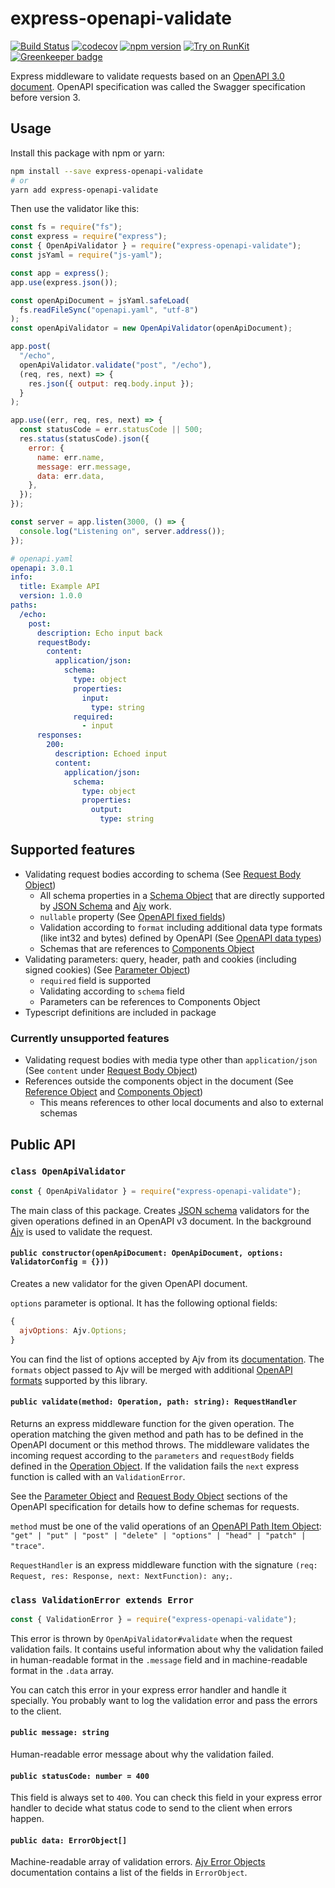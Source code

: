 # express-openapi-validate

[![Build Status](https://travis-ci.org/Hilzu/express-openapi-validate.svg?branch=master)](https://travis-ci.org/Hilzu/express-openapi-validate)
[![codecov](https://codecov.io/gh/Hilzu/express-openapi-validate/branch/master/graph/badge.svg)](https://codecov.io/gh/Hilzu/express-openapi-validate)
[![npm version](https://badge.fury.io/js/express-openapi-validate.svg)](https://badge.fury.io/js/express-openapi-validate)
[![Try on RunKit](https://badge.runkitcdn.com/express-openapi-validate.svg)](https://npm.runkit.com/express-openapi-validate)
[![Greenkeeper badge](https://badges.greenkeeper.io/Hilzu/express-openapi-validate.svg)](https://greenkeeper.io/)

Express middleware to validate requests based on an [OpenAPI 3.0
document][openapi-3]. OpenAPI specification was called the Swagger specification
before version 3.

## Usage

Install this package with npm or yarn:

```bash
npm install --save express-openapi-validate
# or
yarn add express-openapi-validate
```

Then use the validator like this:

```javascript
const fs = require("fs");
const express = require("express");
const { OpenApiValidator } = require("express-openapi-validate");
const jsYaml = require("js-yaml");

const app = express();
app.use(express.json());

const openApiDocument = jsYaml.safeLoad(
  fs.readFileSync("openapi.yaml", "utf-8")
);
const openApiValidator = new OpenApiValidator(openApiDocument);

app.post(
  "/echo",
  openApiValidator.validate("post", "/echo"),
  (req, res, next) => {
    res.json({ output: req.body.input });
  }
);

app.use((err, req, res, next) => {
  const statusCode = err.statusCode || 500;
  res.status(statusCode).json({
    error: {
      name: err.name,
      message: err.message,
      data: err.data,
    },
  });
});

const server = app.listen(3000, () => {
  console.log("Listening on", server.address());
});
```

```yaml
# openapi.yaml
openapi: 3.0.1
info:
  title: Example API
  version: 1.0.0
paths:
  /echo:
    post:
      description: Echo input back
      requestBody:
        content:
          application/json:
            schema:
              type: object
              properties:
                input:
                  type: string
              required:
                - input
      responses:
        200:
          description: Echoed input
          content:
            application/json:
              schema:
                type: object
                properties:
                  output:
                    type: string
```

## Supported features

* Validating request bodies according to schema (See [Request Body
  Object][openapi-request-body-object])
  * All schema properties in a [Schema Object][openapi-schema-object] that are
    directly supported by [JSON Schema][json-schema] and [Ajv][ajv] work.
  * `nullable` property (See [OpenAPI fixed fields][openapi-fixed-fields])
  * Validation according to `format` including additional data type formats
    (like int32 and bytes) defined by OpenAPI (See [OpenAPI data
    types][openapi-data-types])
  * Schemas that are references to [Components
    Object][openapi-components-object]
* Validating parameters: query, header, path and cookies (including signed
  cookies) (See [Parameter Object][openapi-parameter-object])
  * `required` field is supported
  * Validating according to `schema` field
  * Parameters can be references to Components Object
* Typescript definitions are included in package

### Currently unsupported features

* Validating request bodies with media type other than `application/json` (See
  `content` under [Request Body Object][openapi-request-body-object])
* References outside the components object in the document (See [Reference
  Object][openapi-reference-object] and [Components
  Object][openapi-components-object])
  * This means references to other local documents and also to external schemas

## Public API

### `class OpenApiValidator`

```javascript
const { OpenApiValidator } = require("express-openapi-validate");
```

The main class of this package. Creates [JSON schema][json-schema] validators
for the given operations defined in an OpenAPI v3 document. In the background
[Ajv][ajv] is used to validate the request.

#### `public constructor(openApiDocument: OpenApiDocument, options: ValidatorConfig = {}))`

Creates a new validator for the given OpenAPI document.

`options` parameter is optional. It has the following optional fields:

```javascript
{
  ajvOptions: Ajv.Options;
}
```

You can find the list of options accepted by Ajv from its
[documentation][ajv-options]. The `formats` object passed to Ajv will be merged
with additional [OpenAPI formats][openapi-formats] supported by this library.

#### `public validate(method: Operation, path: string): RequestHandler`

Returns an express middleware function for the given operation. The operation
matching the given method and path has to be defined in the OpenAPI document or
this method throws. The middleware validates the incoming request according to
the `parameters` and `requestBody` fields defined in the [Operation
Object][openapi-operation-object]. If the validation fails the `next` express
function is called with an `ValidationError`.

See the [Parameter Object][openapi-parameter-object] and [Request Body
Object][openapi-request-body-object] sections of the OpenAPI specification for
details how to define schemas for requests.

`method` must be one of the valid operations of an [OpenAPI Path Item
Object][openapi-path-item-object]:
`"get" | "put" | "post" | "delete" | "options" | "head" | "patch" | "trace"`.

`RequestHandler` is an express middleware function with the signature
`(req: Request, res: Response, next: NextFunction): any;`.

### `class ValidationError extends Error`

```javascript
const { ValidationError } = require("express-openapi-validate");
```

This error is thrown by `OpenApiValidator#validate` when the request validation
fails. It contains useful information about why the validation failed in
human-readable format in the `.message` field and in machine-readable format in
the `.data` array.

You can catch this error in your express error handler and handle it specially.
You probably want to log the validation error and pass the errors to the client.

#### `public message: string`

Human-readable error message about why the validation failed.

#### `public statusCode: number = 400`

This field is always set to `400`. You can check this field in your express
error handler to decide what status code to send to the client when errors
happen.

#### `public data: ErrorObject[]`

Machine-readable array of validation errors. [Ajv Error
Objects][ajv-error-objects] documentation contains a list of the fields in
`ErrorObject`.

[openapi-3]: https://github.com/OAI/OpenAPI-Specification
[openapi-components-object]: https://github.com/OAI/OpenAPI-Specification/blob/master/versions/3.0.1.md#componentsObject
[openapi-data-types]: https://github.com/OAI/OpenAPI-Specification/blob/master/versions/3.0.1.md#data-types
[openapi-fixed-fields]: https://github.com/OAI/OpenAPI-Specification/blob/master/versions/3.0.1.md#fixed-fields-20
[openapi-formats]: https://github.com/OAI/OpenAPI-Specification/blob/master/versions/3.0.1.md#data-types
[openapi-operation-object]: https://github.com/OAI/OpenAPI-Specification/blob/master/versions/3.0.1.md#operationObject
[openapi-path-item-object]: https://github.com/OAI/OpenAPI-Specification/blob/master/versions/3.0.1.md#path-item-object
[openapi-parameter-object]: https://github.com/OAI/OpenAPI-Specification/blob/master/versions/3.0.1.md#parameterObject
[openapi-request-body-object]: https://github.com/OAI/OpenAPI-Specification/blob/master/versions/3.0.1.md#request-body-object
[openapi-reference-object]: https://github.com/OAI/OpenAPI-Specification/blob/master/versions/3.0.1.md#referenceObject
[openapi-schema-object]: https://github.com/OAI/OpenAPI-Specification/blob/master/versions/3.0.1.md#schemaObject
[json-schema]: http://json-schema.org/
[ajv]: http://epoberezkin.github.io/ajv/
[ajv-error-objects]: http://epoberezkin.github.io/ajv/#error-objects
[ajv-options]: http://epoberezkin.github.io/ajv/#options
